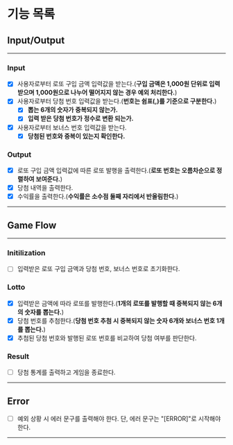 # 기능 목록

## Input/Output

---

### Input

- [x] 사용자로부터 로또 구입 금액 입력값을 받는다.(**구입 금액은 1,000원 단위로 입력 받으며 1,000원으로 나누어 떨어지지 않는 경우 예외 처리한다.**)
- [x] 사용자로부터 당첨 번호 입력값을 받는다.(**번호는 쉼표(,)를 기준으로 구분한다.**)
  - [x] **뽑는 6개의 숫자가 중복되지 않는가.**
  - [x] **입력 받은 당첨 번호가 정수로 변환 되는가.**
- [x] 사용자로부터 보너스 번호 입력값을 받는다.
  - [x] **당첨된 번호와 중복이 있는지 확인한다.**

### Output

- [x] 로또 구입 금액 입력값에 따른 로또 발행을 출력한다.(**로또 번호는 오름차순으로 정렬하여 보여준다.**)
- [x] 당첨 내역을 출력한다.
- [x] 수익률을 출력한다.(**수익률은 소수점 둘째 자리에서 반올림한다.**)

---

## Game Flow

---

### Initilization

- [ ] 입력받은 로또 구입 금액과 당첨 번호, 보너스 번호로 초기화한다.

### Lotto

- [x] 입력받은 금액에 따라 로또를 발행한다.(**1개의 로또를 발행할 때 중복되지 않는 6개의 숫자를 뽑는다.**)
- [x] 당첨 번호를 추첨한다.(**당첨 번호 추첨 시 중복되지 않는 숫자 6개와 보너스 번호 1개를 뽑는다.**)
- [x] 추첨된 당첨 번호와 발행된 로또 번호를 비교하여 당첨 여부를 판단한다.

### Result

- [ ] 당첨 통계를 출력하고 게임을 종료한다.

---

## Error

- [ ] 예외 상황 시 에러 문구를 출력해야 한다. 단, 에러 문구는 "[ERROR]"로 시작해야 한다.

---
